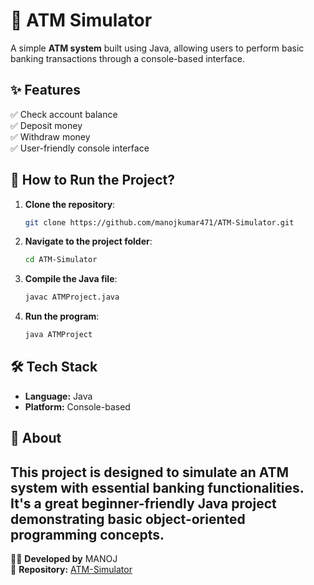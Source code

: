 # 🏦 ATM Simulator

A simple **ATM system** built using Java, allowing users to perform basic banking transactions through a console-based interface.

## ✨ Features

✅ Check account balance\
✅ Deposit money\
✅ Withdraw money\
✅ User-friendly console interface

## 🚀 How to Run the Project?

1. **Clone the repository**:
   ```bash
   git clone https://github.com/manojkumar471/ATM-Simulator.git
   ```
2. **Navigate to the project folder**:
   ```bash
   cd ATM-Simulator
   ```
3. **Compile the Java file**:
   ```bash
   javac ATMProject.java
   ```
4. **Run the program**:
   ```bash
   java ATMProject
   ```
## 🛠️ Tech Stack
- **Language:** Java
- **Platform:** Console-based
## 📌 About
This project is designed to simulate an **ATM system** with essential banking functionalities. It's a great beginner-friendly Java project demonstrating basic object-oriented programming concepts.
---
👨‍💻 **Developed by** MANOJ\
📌 **Repository:** [ATM-Simulator](https://github.com/your-username/ATM-Simulator)

